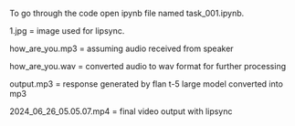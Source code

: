 
To go through the code open ipynb file named task_001.ipynb.

1.jpg = image used for lipsync.

how_are_you.mp3  = assuming audio received from speaker

how_are_you.wav = converted audio to wav format for further processing

output.mp3 = response generated by flan t-5 large model converted into mp3

2024_06_26_05.05.07.mp4 = final video output with lipsync 
